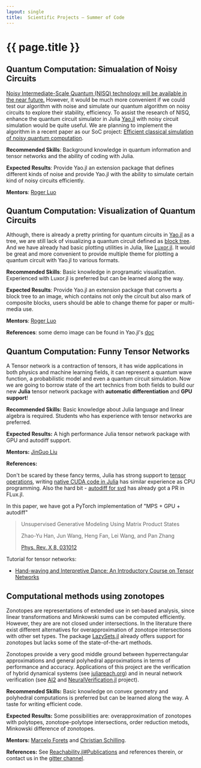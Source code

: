 ```yaml
---
layout: single
title:  Scientific Projects – Summer of Code
---
```


# {{ page.title }}

## Quantum Computation: Simualation of Noisy Circuits

[Noisy Intermediate-Scale Quantum (NISQ) technology will be available in the near future.](https://arxiv.org/abs/1801.00862) However, it would be much more convenient if we could test our algorithm with noise and simulate our quantum algorithm on noisy circuits to explore their stability, efficiency. To assist the research of NISQ, enhance the quantum circuit simulator in Julia [Yao.jl](https://github.com/QuantumBFS/Yao.jl) with noisy circuit simulation would be quite useful. We are planning to implement the algorithm in a recent paper as our SoC project: [Efficient classical simulation of noisy quantum computation](https://arxiv.org/pdf/1810.03176.pdf).

**Recommended Skills**: Background knowledge in quantum information and tensor networks and the ability of coding with Julia.

**Expected Results**: Provide Yao.jl an extension package that defines different kinds of noise and provide Yao.jl with the ability to simulate certain kind of noisy circuits efficiently.

**Mentors**: [Roger Luo](https://github.com/Roger-luo/)

## Quantum Computation: Visualization of Quantum Circuits

Although, there is already a pretty printing for quantum circuits in [Yao.jl](https://github.com/QuantumBFS/Yao.jl) as a tree, we are still lack of visualizing a quantum circuit defined as [block tree](hhttps://docs.yaoquantum.org/dev/man/blocks.html). And we have already had basic plotting utilities in Julia, like [Luxor.jl](https://github.com/JuliaGraphics/Luxor.jl). It would be great and more convenient to provide multiple theme for plotting a quantum circuit with Yao.jl to various formats.

**Recommended Skills**: Basic knowledge in programatic visualization. Experienced with Luxor.jl is preferred but can be learned along the way.

**Expected Results**: Provide Yao.jl an extension package that converts a block tree to an image, which contains not only the circuit but also mark of composite blocks, users should be able to change theme for paper or multi-media use.

**Mentors**: [Roger Luo](https://github.com/Roger-luo/)

**References**: some demo image can be found in Yao.jl's [doc](https://docs.yaoquantum.org/dev/index.html)


## Quantum Computation: Funny Tensor Networks

A Tensor network is a contraction of tensors, it has wide applications in both physics and machine learning fields, it can represent a quantum wave function, a probabilistic model and even a quantum circuit simulation. Now we are going to borrow state of the art technics from both fields to build our new **Julia** tensor network package with **automatic differentiation** and **GPU support**!

**Recommended Skills:** Basic knowledge about Julia language and linear algebra is required. Students who has experience with tensor networks are preferred.

**Expected Results:** A high performance Julia tensor network package with GPU and autodiff support.

**Mentors:** [JinGuo Liu](https://github.com/GiggleLiu)

**References:**

Don't be scared by these fancy terms, Julia has strong support to [tensor operations](https://github.com/Jutho/TensorOperations.jl), writing [native CUDA code in Julia](https://julialang.org/blog/2017/03/cudanative) has similar experience as CPU programming. Also the hard bit - [autodiff for svd](https://github.com/FluxML/Flux.jl/pull/474) has already got a PR in FLux.jl.

In this paper, we have got a PyTorch implementation of "MPS + GPU + autodiff"

> Unsupervised Generative Modeling Using Matrix Product States
>
> Zhao-Yu Han, Jun Wang, Heng Fan, Lei Wang, and Pan Zhang
>
> [Phys. Rev. X 8, 031012](https://journals.aps.org/prx/abstract/10.1103/PhysRevX.8.031012)

Tutorial for tensor networks:

* [Hand-waving and Interpretive Dance: An Introductory Course on Tensor Networks](https://arxiv.org/abs/1603.03039)


## Computational methods using zonotopes

Zonotopes are representations of extended use in set-based analysis, since linear transformations and Minkowski sums can be computed efficiently. However, they are are not closed under intersections. In the literature there exist different alternatives for overapproximation of zonotope intersections with other set types. The package [LazySets.jl](https://github.com/JuliaReach/LazySets.jl) already offers support for zonotopes but lacks some of the state-of-the-art methods.

Zonotopes provide a very good middle ground between hyperrectangular approximations and general polyhedral approximations in terms of performance and accuracy. Applications of this project are the verification of hybrid dynamical systems (see [juliareach.org](juliareach.org)) and in neural network verification (see [AI2](https://ieeexplore.ieee.org/document/8418593) and [NeuralVerification.jl](https://github.com/sisl/NeuralVerification.jl) project).

**Recommended Skills:** Basic knowledge on convex geometry and polyhedral computations is preferred but can be learned along the way. A taste for writing efficient code. 

**Expected Results:** Some possibilities are: overapproximation of zonotopes with polytopes, zonotope-polytope intersections, order reduction metods, Minkowski difference of zonotopes.

**Mentors:** [Marcelo Forets](http://github.com/mforets) and [Christian Schilling](https://github.com/schillic).

**References:** See [Reachability.jl#Publications](https://juliareach.github.io/Reachability.jl/stable/publications/) and references therein, or contact us in the [gitter channel](https://gitter.im/JuliaReach/Lobby).
